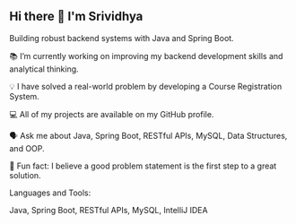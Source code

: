 ## Hi there 👋  I'm Srividhya


Building robust backend systems with Java and Spring Boot.


📚 I’m currently working on improving my backend development skills and analytical thinking.

💡 I have solved a real-world problem by developing a Course Registration System.

💻 All of my projects are available on my GitHub profile.

🗣️ Ask me about Java, Spring Boot, RESTful APIs, MySQL, Data Structures, and OOP.

🚀 Fun fact: I believe a good problem statement is the first step to a great solution.


Languages and Tools:

Java, Spring Boot, RESTful APIs, MySQL, IntelliJ IDEA

